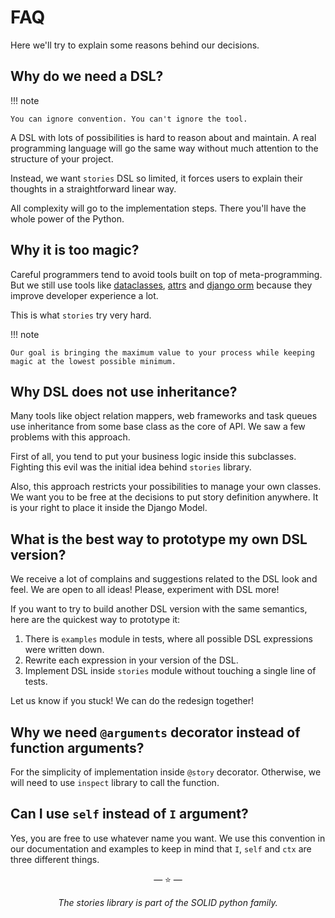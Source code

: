 # FAQ

Here we'll try to explain some reasons behind our decisions.

## Why do we need a DSL?

!!! note

    You can ignore convention. You can't ignore the tool.

A DSL with lots of possibilities is hard to reason about and maintain. A
real programming language will go the same way without much attention to
the structure of your project.

Instead, we want `stories` DSL so limited, it forces users to explain
their thoughts in a straightforward linear way.

All complexity will go to the implementation steps. There you'll have
the whole power of the Python.

## Why it is too magic?

Careful programmers tend to avoid tools built on top of
meta-programming. But we still use tools like
[dataclasses](https://docs.python.org/3/library/dataclasses.html),
[attrs](https://www.attrs.org/) and [django
orm](https://docs.djangoproject.com/en/dev/topics/db/) because they
improve developer experience a lot.

This is what `stories` try very hard.

!!! note

    Our goal is bringing the maximum value to your process while keeping
    magic at the lowest possible minimum.

## Why DSL does not use inheritance?

Many tools like object relation mappers, web frameworks and task queues
use inheritance from some base class as the core of API. We saw a few
problems with this approach.

First of all, you tend to put your business logic inside this
subclasses. Fighting this evil was the initial idea behind `stories`
library.

Also, this approach restricts your possibilities to manage your own
classes. We want you to be free at the decisions to put story definition
anywhere. It is your right to place it inside the Django Model.

## What is the best way to prototype my own DSL version?

We receive a lot of complains and suggestions related to the DSL look
and feel. We are open to all ideas! Please, experiment with DSL more!

If you want to try to build another DSL version with the same semantics,
here are the quickest way to prototype it:

1. There is `examples` module in tests, where all possible DSL
   expressions were written down.
2. Rewrite each expression in your version of the DSL.
3. Implement DSL inside `stories` module without touching a single
   line of tests.

Let us know if you stuck! We can do the redesign together!

## Why we need `@arguments` decorator instead of function arguments?

For the simplicity of implementation inside `@story` decorator.
Otherwise, we will need to use `inspect` library to call the function.

## Can I use `self` instead of `I` argument?

Yes, you are free to use whatever name you want. We use this convention
in our documentation and examples to keep in mind that `I`, `self` and
`ctx` are three different things.

<p align="center">&mdash; ⭐️ &mdash;</p>
<p align="center"><i>The stories library is part of the SOLID python family.</i></p>
